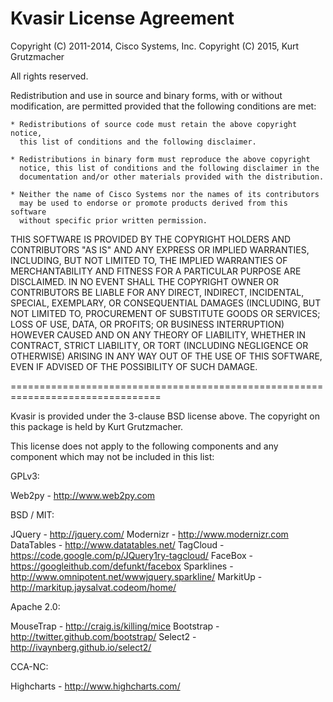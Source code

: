 Kvasir License Agreement
========================

Copyright (C) 2011-2014, Cisco Systems, Inc.
Copyright (C) 2015, Kurt Grutzmacher

All rights reserved.

Redistribution and use in source and binary forms, with or without
modification, are permitted provided that the following conditions are met:

    * Redistributions of source code must retain the above copyright notice,
      this list of conditions and the following disclaimer.

    * Redistributions in binary form must reproduce the above copyright
      notice, this list of conditions and the following disclaimer in the
      documentation and/or other materials provided with the distribution.

    * Neither the name of Cisco Systems nor the names of its contributors
      may be used to endorse or promote products derived from this software
      without specific prior written permission.

THIS SOFTWARE IS PROVIDED BY THE COPYRIGHT HOLDERS AND CONTRIBUTORS "AS IS"
AND ANY EXPRESS OR IMPLIED WARRANTIES, INCLUDING, BUT NOT LIMITED TO, THE
IMPLIED WARRANTIES OF MERCHANTABILITY AND FITNESS FOR A PARTICULAR PURPOSE
ARE DISCLAIMED. IN NO EVENT SHALL THE COPYRIGHT OWNER OR CONTRIBUTORS BE
LIABLE FOR ANY DIRECT, INDIRECT, INCIDENTAL, SPECIAL, EXEMPLARY, OR
CONSEQUENTIAL DAMAGES (INCLUDING, BUT NOT LIMITED TO, PROCUREMENT OF
SUBSTITUTE GOODS OR SERVICES; LOSS OF USE, DATA, OR PROFITS; OR BUSINESS
INTERRUPTION) HOWEVER CAUSED AND ON ANY THEORY OF LIABILITY, WHETHER IN
CONTRACT, STRICT LIABILITY, OR TORT (INCLUDING NEGLIGENCE OR OTHERWISE)
ARISING IN ANY WAY OUT OF THE USE OF THIS SOFTWARE, EVEN IF ADVISED OF THE
POSSIBILITY OF SUCH DAMAGE.


================================================================================

Kvasir is provided under the 3-clause BSD license above. The copyright on this
package is held by Kurt Grutzmacher.

This license does not apply to the following components and any component which
may not be included in this list:

GPLv3:

Web2py - http://www.web2py.com

BSD / MIT:

JQuery - http://jquery.com/
Modernizr - http://www.modernizr.com
DataTables - http://www.datatables.net/
TagCloud - https://code.google.com/p/JQuery1ry-tagcloud/
FaceBox - https://googleithub.com/defunkt/facebox
Sparklines - http://www.omnipotent.net/wwwjquery.sparkline/
MarkitUp - http://markitup.jaysalvat.codeom/home/

Apache 2.0:

MouseTrap - http://craig.is/killing/mice
Bootstrap - http://twitter.github.com/bootstrap/
Select2 - http://ivaynberg.github.io/select2/

CCA-NC:

Highcharts - http://www.highcharts.com/


